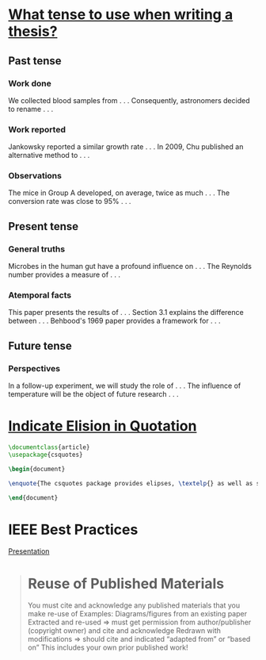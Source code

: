 
# [What tense to use when writing a thesis?](https://academia.stackexchange.com/questions/91712/what-tense-to-use-when-writing-a-thesis)

## Past tense

### Work done

We collected blood samples from . . .
Consequently, astronomers decided to rename . . .

### Work reported

Jankowsky reported a similar growth rate . . .
In 2009, Chu published an alternative method to . . .

### Observations

The mice in Group A developed, on average, twice as much . . .
The conversion rate was close to 95% . . .

## Present tense

### General truths

Microbes in the human gut have a profound influence on . . .
The Reynolds number provides a measure of . . .

### Atemporal facts

This paper presents the results of . . .
Section 3.1 explains the difference between . . .
Behbood's 1969 paper provides a framework for . . .

## Future tense

### Perspectives

In a follow-up experiment, we will study the role of . . .
The influence of temperature will be the object of future research . . .

# [Indicate Elision in Quotation](https://tex.stackexchange.com/questions/3389/how-to-indicate-elision-in-a-quotation)

```latex
\documentclass{article}
\usepackage{csquotes}

\begin{document}

\enquote{The csquotes package provides elipses, \textelp{} as well as smart quoting.}

\end{document}
```

# IEEE Best Practices
[Presentation](http://www.ieee.org.sv/files/politicayetica.pdf)

> # Reuse of Published Materials
> You must cite and acknowledge any published materials that you make re-use of
> Examples: Diagrams/figures from an existing paper
> Extracted and re-used => must get permission from author/publisher (copyright owner) and cite and acknowledge
> Redrawn with modifications => should cite and indicated “adapted from” or “based on”
> This includes your own prior published work!

